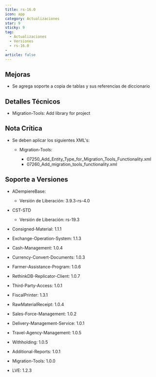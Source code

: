```yaml
---
title: rs-16.0
icon: app
category: Actualizaciones
star: 9
sticky: 9
tag:
  - Actualizaciones
  - Versiones
  - rs-16.0
- 
article: false
---
```


## Mejoras

- Se agrega soporte a copia de tablas y sus referencias de diccionario

## Detalles Técnicos

- Migration-Tools: Add library for project

## Nota Crítica

- Se deben aplicar los siguientes XML's:

  - Migration-Tools:

    - 07250_Add_Entity_Type_for_Migration_Tools_Functionality.xml
    - 07260_Add_migration_tools_functionality.xml

## Soporte a Versiones

- ADempiereBase:

  - Versión de Liberación: 3.9.3-rs-4.0

- CST-STD

  - Versión de Liberación: rs-19.3

- Consigned-Material: 1.1.1
- Exchange-Operation-System: 1.1.3
- Cash-Management: 1.0.4
- Currency-Convert-Documents: 1.0.3
- Farmer-Assistance-Program: 1.0.6
- RethinkDB-Replicator-Client: 1.0.7
- Third-Party-Access: 1.0.1
- FiscalPrinter: 1.3.1
- RawMaterialReceipt: 1.0.4
- Sales-Force-Management: 1.0.2
- Delivery-Management-Service: 1.0.1
- Travel-Agency-Management: 1.0.5
- Withholding: 1.0.5
- Additional-Reports: 1.0.1
- Migration-Tools: 1.0.0
- LVE: 1.2.3

